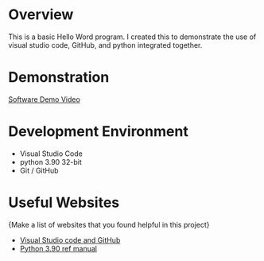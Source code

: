 
# Overview

This is a basic Hello Word program. I created this to demonstrate the use of visual studio code, GitHub, and python integrated together.

# Demonstration

[Software Demo Video](https://youtu.be/Dw-qKSsmB_A)

# Development Environment

* Visual Studio Code
* python 3.90 32-bit
* Git / GitHub 


# Useful Websites

{Make a list of websites that you found helpful in this project}
* [Visual Studio code and GitHub](https://byui-cse.github.io/cse310-course/lesson01/01-prove.html)
* [Python 3.90 ref manual](https://www.python.org/)
